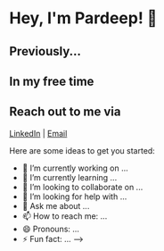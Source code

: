 # Hey, I'm Pardeep! 👋



## Previously...



## In my free time



## Reach out to me via

[LinkedIn](https://www.linkedin.com/in/deep90/) | [Email](rathore90@hotmail.com)

Here are some ideas to get you started:

- 🔭 I’m currently working on ...
- 🌱 I’m currently learning ...
- 👯 I’m looking to collaborate on ...
- 🤔 I’m looking for help with ...
- 💬 Ask me about ...
- 📫 How to reach me: ...
- 😄 Pronouns: ...
- ⚡ Fun fact: ...
-->
